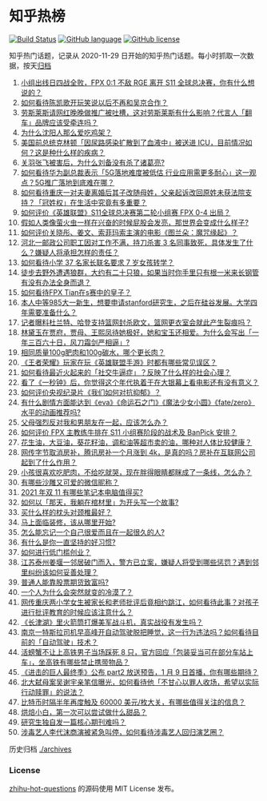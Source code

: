 # 知乎热榜
[![Build Status](https://github.com/ToWeLong/zhihu-hot-questions/workflows/CI/badge.svg)](https://github.com/ToWeLong/zhihu-hot-questions/actions)
[![GitHub language](https://img.shields.io/badge/language-golang-orange.svg)](https://golang.org/)
[![GitHub license](https://img.shields.io/github/license/ToWeLong/zhihu-hot-questions)](https://github.com/ToWeLong/zhihu-hot-questions/blob/main/LICENSE)

知乎热门话题，记录从 2020-11-29 日开始的知乎热门话题。每小时抓取一次数据，按天[归档](./archives)

<!-- BEGIN -->

1. [小组出线日四战全败，FPX 0:1 不敌 RGE 离开 S11 全球总决赛，你有什么想说的？](https://www.zhihu.com/question/492672059)
1. [如何看待陈凯歌开玩笑说以后不再和吴京合作？](https://www.zhihu.com/question/491639220)
1. [劳斯莱斯请网红晚晚做推广被吐槽，这对劳斯莱斯有什么影响？代言人「翻车」品牌应该受牵连吗？](https://www.zhihu.com/question/491453842)
1. [为什么沈阳人那么爱吃鸡架？](https://www.zhihu.com/question/21313944)
1. [美国前总统克林顿「因尿路感染扩散到了血液中」被送进 ICU，目前情况如何？这是种什么样的疾病？](https://www.zhihu.com/question/492588214)
1. [关羽张飞被害后，为什么刘备没有杀了诸葛亮?](https://www.zhihu.com/question/487469423)
1. [如何看待华为副总裁表示「5G落地难度被低估 行业应用需更多耐心」这一观点？5G推广落地到底难在哪？](https://www.zhihu.com/question/492572427)
1. [如何看待重庆一对夫妻离婚后其子改随母姓，父亲起诉改回原姓未获法院支持？「冠姓权」在生活中究竟有多重要？](https://www.zhihu.com/question/491757108)
1. [如何评价《英雄联盟》S11全球总决赛第二轮小组赛 FPX 0-4 出局？](https://www.zhihu.com/question/492672580)
1. [假如人类像萤火虫一样在兴奋的时候屁股会发亮，那世界会变成什么样子?](https://www.zhihu.com/question/304197696)
1. [如何评价关晓彤、姜文、索菲玛索主演的电影《图兰朵：魔咒缘起》？](https://www.zhihu.com/question/492511292)
1. [河北一邮政公司职工因对工作不满，持刀杀害 3 名同事致死，具体发生了什么？嫌疑人将承担怎样的责任？](https://www.zhihu.com/question/492646142)
1. [如何看待小学 37 名家长联名要求 7 岁女孩转学？](https://www.zhihu.com/question/492632606)
1. [徒步去野外遭遇狼群，大约有二十只狼，如果当时你手里只有根一米来长钢管有没有办法全身而退？](https://www.zhihu.com/question/488761060)
1. [如何看待FPX Tian在s赛中的皇子？](https://www.zhihu.com/question/492059549)
1. [本人中等985大一新生，想要申请stanford研究生，之后在硅谷发展。大学四年需要准备什么？](https://www.zhihu.com/question/354575824)
1. [记者曝料杜兰特、哈登支持篮网封杀欧文，篮网更衣室会就此产生裂痕吗？](https://www.zhihu.com/question/492410522)
1. [林黛玉在贾府，贾母、王熙凤待她极好，她和宝玉还相爱。为什么会写出「一年三百六十日，风刀霜剑严相逼」?](https://www.zhihu.com/question/382401540)
1. [相同质量100g肥肉和100g碳水，哪个更长肉？](https://www.zhihu.com/question/492055852)
1. [《王者荣耀》玩家在玩《英雄联盟手游》时都有哪些常见误区？](https://www.zhihu.com/question/492268077)
1. [如何看待最近火起来的「社交牛逼症」？反映了什么样的社会心理？](https://www.zhihu.com/question/483964288)
1. [看了《一秒钟》后，你觉得这个年代执着于在大银幕上看电影还有没有意义？](https://www.zhihu.com/question/432214703)
1. [如何评价央视纪录片《我们如何对抗抑郁》？](https://www.zhihu.com/question/492480535)
1. [有什么剧情方面能达到《eva》《命运石之门》《魔法少女小圆》《fate/zero》水平的动画推荐吗?](https://www.zhihu.com/question/488773338)
1. [父母强烈反对我和男朋友在一起，应该怎么办？](https://www.zhihu.com/question/485995345)
1. [如何评价 FPX 主教练牛排在 S11 小组赛阶段的战术及 BanPick 安排？](https://www.zhihu.com/question/492670272)
1. [花生油，大豆油，葵花籽油，调和油等超市卖的油，哪种对人体比较健康？](https://www.zhihu.com/question/22153765)
1. [网传字节取消房补，腾讯房补一个月涨到 4k，是真的吗？房补在互联网公司起到了什么作用？](https://www.zhihu.com/question/492505845)
1. [小孩很喜欢吃肥肉，不给吃就哭，现在胖得眼睛都眯成了一条线，怎么办？](https://www.zhihu.com/question/486703443)
1. [有哪些沙雕又可爱的微信昵称？](https://www.zhihu.com/question/340847881)
1. [2021 年双 11 有哪些笔记本电脑值得买?](https://www.zhihu.com/question/490681451)
1. [如何以「那天，我躺在棺材里」为开头写一个故事?](https://www.zhihu.com/question/485557191)
1. [买什么样的枕头对颈椎最好？](https://www.zhihu.com/question/19581913)
1. [马上面临装修，该从哪里开始?](https://www.zhihu.com/question/489232324)
1. [怎么能忘记一个自己很爱而且在一起很久的人?](https://www.zhihu.com/question/491073229)
1. [有什么是你一直坚持的好习惯?](https://www.zhihu.com/question/483555485)
1. [如何进行低门槛创业？](https://www.zhihu.com/question/54772433)
1. [江苏泰州姜堰一邻居破门而入，警方已立案，嫌疑人将受到哪些惩罚？遇到邻里纠纷该如何妥善处理？](https://www.zhihu.com/question/492516310)
1. [普通人能靠股票期货致富吗?](https://www.zhihu.com/question/485803985)
1. [一个人为什么会突然就变的冷漠了？](https://www.zhihu.com/question/485883005)
1. [网传重庆两小学女生被家长和老师批评后竟相约跳江，如何看待此事？对孩子进行批评教育的时候应该注意什么？](https://www.zhihu.com/question/492552687)
1. [《长津湖》里火箭筒打爆美军战斗机，真实战役有发生吗？](https://www.zhihu.com/question/491966328)
1. [南京一特斯拉司机早高峰开自动驾驶脱把睡觉，这一行为违法吗？如何看待目前的「自动驾驶」技术？](https://www.zhihu.com/question/492460933)
1. [活螃蟹不让上高铁男子当场踩死 8 只，官方回应「包装妥当可在部分车站上车」，坐高铁有哪些禁止携带物品？](https://www.zhihu.com/question/492504076)
1. [《进击的巨人最终季》公布 part2 放送预告，1 月 9 日首播，你有哪些期待？](https://www.zhihu.com/question/492212820)
1. [北大弑母案吴谢宇亲笔信曝光，如何看待他「不甘心以罪人收场，希望以实际行动赎罪」的说法？](https://www.zhihu.com/question/492549713)
1. [比特币时隔半年再度触及 60000 美元/枚大关，有哪些值得关注的信息？](https://www.zhihu.com/question/492551677)
1. [烘焙小白，第一次可以尝试做什么甜品？](https://www.zhihu.com/question/491913286)
1. [研究生独自发一篇核心期刊难吗？](https://www.zhihu.com/question/351503855)
1. [涉毒艺人李代沫商演被紧急叫停，如何看待涉毒艺人回归演艺圈？](https://www.zhihu.com/question/492589122)

<!-- END -->

历史归档 [./archives](./archives)


### License
[zhihu-hot-questions](https://github.com/towelong/zhihu-hot-questions) 的源码使用 MIT License 发布。